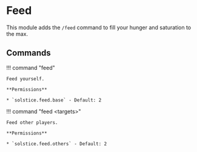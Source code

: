 # Feed

This module adds the `/feed` command to fill your hunger and saturation to the max.

## Commands

!!! command "feed"

    Feed yourself.

    **Permissions**

    * `solstice.feed.base` - Default: 2

!!! command "feed &lt;targets&gt;"

    Feed other players.

    **Permissions**

    * `solstice.feed.others` - Default: 2